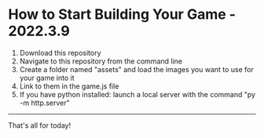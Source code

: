 # How to Start Building Your Game - 2022.3.9
1. Download this repository
2. Navigate to this repository from the command line
3. Create a folder named "assets" and load the images you want to use for your game into it
4. Link to them in the game.js file
5. If you have python installed: launch a local server with the command "py -m http.server" 
---
That's all for today!
